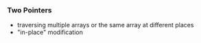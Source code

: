 ### Two Pointers
- traversing multiple arrays or the same array at different places
- "in-place" modification